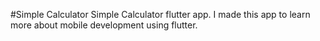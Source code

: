 #Simple Calculator
Simple Calculator flutter app.
I made this app to learn more about mobile development using flutter.